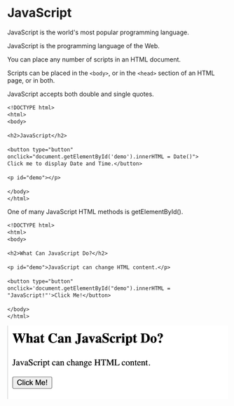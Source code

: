 # JavaScript

JavaScript is the world's most popular programming language.

JavaScript is the programming language of the Web.

You can place any number of scripts in an HTML document.

Scripts can be placed in the `<body>`, or in the `<head>` section of an HTML page, or in both.


JavaScript accepts both double and single quotes.

```
<!DOCTYPE html>
<html>
<body>

<h2>JavaScript</h2>

<button type="button"
onclick="document.getElementById('demo').innerHTML = Date()">
Click me to display Date and Time.</button>

<p id="demo"></p>

</body>
</html> 
```

One of many JavaScript HTML methods is getElementById().


```
<!DOCTYPE html>
<html>
<body>

<h2>What Can JavaScript Do?</h2>

<p id="demo">JavaScript can change HTML content.</p>

<button type="button" onclick='document.getElementById("demo").innerHTML = "JavaScript!"'>Click Me!</button>

</body>
</html>
```
![Alt text](js1.png)


